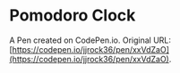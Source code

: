 # Pomodoro Clock

A Pen created on CodePen.io. Original URL: [https://codepen.io/jjrock36/pen/xxVdZaO](https://codepen.io/jjrock36/pen/xxVdZaO).


